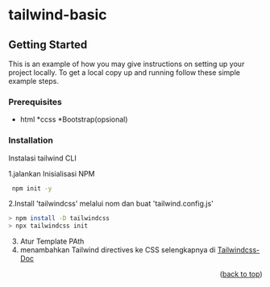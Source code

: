 # tailwind-basic

## Getting Started

This is an example of how you may give instructions on setting up your project locally.
To get a local copy up and running follow these simple example steps.

### Prerequisites
* html
*ccss
*Bootstrap(opsional)


### Installation

Instalasi tailwind CLI

1.jalankan Inisialisasi NPM 
 ```sh
  npm init -y
   ```
2.Install 'tailwindcss' melalui nom dan buat 'tailwind.config.js'
   ```sh
   > npm install -D tailwindcss
   > npx tailwindcss init
   ```
3. Atur Template PAth
4. menambahkan  Tailwind directives ke  CSS
 selengkapnya di <a href="https://tailwindcss.com/docs/installation">Tailwindcss-Doc</a>

<p align="right">(<a href="#readme-top">back to top</a>)</p>


